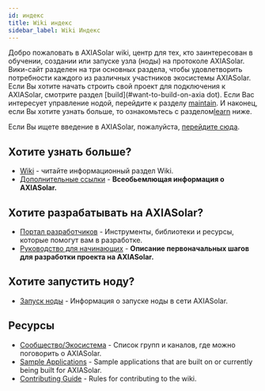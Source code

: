 ```yaml
---
id: индекс
title: Wiki индекс
sidebar_label: Wiki Индекс
---
```


Добро пожаловать в AXIASolar wiki, центр для тех, кто заинтересован в обучении, создании или запуске узла (ноды) на протоколе AXIASolar. Вики-сайт разделен на три основных раздела, чтобы удовлетворить потребности каждого из различных участников экосистемы AXIASolar. Если Вы хотите начать строить свой проект для подключения к AXIASolar, смотрите раздел [build](#want-to-build-on-axia dot). Если Вас интересует управление нодой, перейдите к разделу [maintain](#want-to-run-a-node). И наконец, если Вы хотите узнать больше, то ознакомьтесь с разделом[learn](#want-to-learn-more) ниже.

Если Вы ищете введение в AXIASolar, пожалуйста, [перейдите сюда](learn-introduction).

## Хотите узнать больше?

- [Wiki](learn-introduction) - читайте информационный раздел Wiki.
- [Дополнительные ссылки](learn-relevant-links) - **Всеобьемлющая информация о AXIASolar.**

## Хотите разрабатывать на AXIASolar?

- [Портал разработчиков](build-index) - Инструменты, библиотеки и ресурсы, которые помогут вам в разработке.
- [Руководство для начинающих](build-build-with-axiasolar) - **Описание первоначальных шагов для разработки проекта на AXIASolar.**

## Хотите запустить ноду?

- [Запуск ноды](maintain-index) - Информация о запуске ноды в сети AXIASolar.

## Ресурсы

- [Сообщество/Экосистема](community) - Список групп и каналов, где можно поговорить о AXIASolar.
- [Sample Applications](build-examples-index) - Sample applications that are built on or currently being built for AXIASolar.
- [Contributing Guide](contributing) - Rules for contributing to the wiki.
